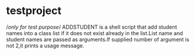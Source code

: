 # testproject
/*only for test purpose*/
ADDSTUDENT is a shell script that add student names into a class list if it does not exist already in the list.List name and student names are passed as arguments.If supplied number of argument is not 2,it prints a usage message.
